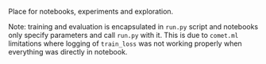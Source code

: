Place for notebooks, experiments and exploration.

Note: training and evaluation is encapsulated in `run.py` script and notebooks only specify parameters and call `run.py` with it. This is due to `comet.ml` limitations where logging of `train_loss` was not working properly when everything was directly in notebook.